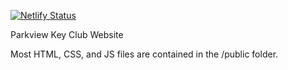 [![Netlify Status](https://api.netlify.com/api/v1/badges/c9d1f0f3-79de-4865-b1f3-61fa6344dbae/deploy-status)](https://app.netlify.com/sites/parkviewkc/deploys)

Parkview Key Club Website

Most HTML, CSS, and JS files are contained in the /public folder.

